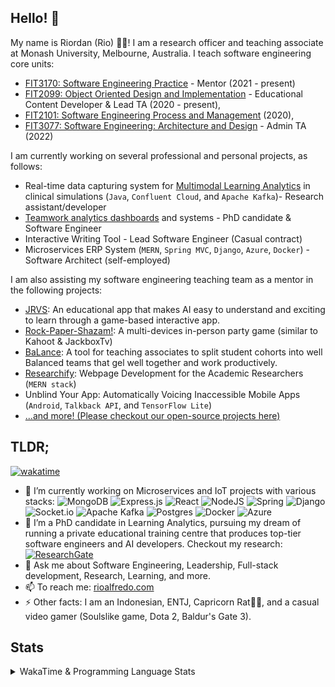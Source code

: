 
<!--
**riordanalfredo/riordanalfredo** is a ✨ _special_ ✨ repository because its `README.md` (this file) appears on your GitHub profile.
Here are some ideas to get you started:
-->
## Hello! 👋

My name is Riordan (Rio) 👨‍🚀! I am a research officer and teaching associate at Monash University, Melbourne, Australia. I teach software engineering core units:
- [FIT3170: Software Engineering Practice](https://handbook.monash.edu/2024/units/FIT3170) - Mentor (2021 - present)
- [FIT2099: Object Oriented Design and Implementation](https://handbook.monash.edu/2024/units/FIT2099) - Educational Content Developer & Lead TA (2020 - present),
- [FIT2101: Software Engineering Process and Management](https://handbook.monash.edu/2024/units/FIT2101) (2020), 
- [FIT3077: Software Engineering: Architecture and Design](https://handbook.monash.edu/2024/units/FIT3077) - Admin TA (2022)

I am currently working on several professional and personal projects, as follows:
- Real-time data capturing system for [Multimodal Learning Analytics](https://github.com/Teamwork-Analytics) in clinical simulations (`Java`, `Confluent Cloud`, and `Apache Kafka`)- Research assistant/developer
- [Teamwork analytics dashboards](https://github.com/Teamwork-Analytics) and systems - PhD candidate & Software Engineer
- Interactive Writing Tool - Lead Software Engineer (Casual contract)
- Microservices ERP System (`MERN`, `Spring MVC`, `Django`, `Azure`, `Docker`) - Software Architect (self-employed)

I am also assisting my software engineering teaching team as a mentor in the following projects:
- [JRVS](https://github.com/Monash-FIT3170/JRVS): An educational app that makes AI easy to understand and exciting to learn through a game-based interactive app.
- [Rock-Paper-Shazam!](https://github.com/Monash-FIT3170/Shazam-3-Scrum-Unleashed): A multi-devices in-person party game (similar to Kahoot & JackboxTv) 
- [BaLance](https://github.com/Monash-FIT3170/BaLance-Team-Forming-Dashboard): A tool for teaching associates to split student cohorts into well Balanced teams that gel well together and work productively.
- [Researchify](https://github.com/Researchify): Webpage Development for the Academic Researchers (`MERN stack`) 
- Unblind Your App: Automatically Voicing Inaccessible Mobile Apps (`Android`, `Talkback API`, and `TensorFlow Lite`)
- [...and more! (Please checkout our open-source projects here)](https://github.com/Monash-FIT3170)

## TLDR;
[![wakatime](https://wakatime.com/badge/user/dae80e71-df95-4789-9fc7-635450f281fc.svg)](https://wakatime.com/@dae80e71-df95-4789-9fc7-635450f281fc)
- 🔭 I’m currently working on Microservices and IoT projects with various stacks:
![MongoDB](https://img.shields.io/badge/MongoDB-%234ea94b.svg?style=for-the-badge&logo=mongodb&logoColor=white)
![Express.js](https://img.shields.io/badge/express.js-%23404d59.svg?style=for-the-badge&logo=express&logoColor=%2361DAFB)
![React](https://img.shields.io/badge/react-%2320232a.svg?style=for-the-badge&logo=react&logoColor=%2361DAFB)
![NodeJS](https://img.shields.io/badge/node.js-6DA55F?style=for-the-badge&logo=node.js&logoColor=white)
![Spring](https://img.shields.io/badge/spring-%236DB33F.svg?style=for-the-badge&logo=spring&logoColor=white)
![Django](https://img.shields.io/badge/django-%23092E20.svg?style=for-the-badge&logo=django&logoColor=white)
![Socket.io](https://img.shields.io/badge/Socket.io-black?style=for-the-badge&logo=socket.io&badgeColor=010101)
![Apache Kafka](https://img.shields.io/badge/Apache%20Kafka-000?style=for-the-badge&logo=apachekafka)
![Postgres](https://img.shields.io/badge/postgres-%23316192.svg?style=for-the-badge&logo=postgresql&logoColor=white)
![Docker](https://img.shields.io/badge/docker-%230db7ed.svg?style=for-the-badge&logo=docker&logoColor=white)
![Azure](https://img.shields.io/badge/azure-%230072C6.svg?style=for-the-badge&logo=microsoftazure&logoColor=white)
- 🌱 I’m a PhD candidate in Learning Analytics, pursuing my dream of running a private educational training centre that produces top-tier software engineers and AI developers. Checkout my research: [![ResearchGate](https://img.shields.io/badge/ResearchGate-00CCBB?style=for-the-badge&logo=ResearchGate&logoColor=white)](https://www.researchgate.net/profile/Riordan_Alfredo)
- 💬 Ask me about Software Engineering, Leadership, Full-stack development, Research, Learning, and more. 
- 📫 To reach me: [rioalfredo.com](https://rioalfredo.com/contact)
- ⚡ Other facts: I am an Indonesian, ENTJ, Capricorn Rat🐐🐀, and a casual video gamer (Soulslike game, Dota 2, Baldur's Gate 3).
  
## Stats

<details>
  <summary>WakaTime & Programming Language Stats</summary>
  <picture>
    <source
      srcset="https://github-readme-stats-omega-nine-55.vercel.app/api/wakatime?username=riordanalfredo&theme=ayu-mirage&layout=compact"
      media="(prefers-color-scheme: dark)"
    />
    <img src="https://github-readme-stats-omega-nine-55.vercel.app/api/wakatime?username=riordanalfredo&theme=ayu-mirage&layout=compact" />
  </picture>  
  <picture>
    <source
      srcset="https://github-readme-stats-omega-nine-55.vercel.app/api?username=riordanalfredo&show_icons=true&theme=ayu-mirage&hide_rank=false&show=reviews,prs_merged,prs_merged_percentage"
      media="(prefers-color-scheme: dark)"
    />
    <img src="https://github-readme-stats-omega-nine-55.vercel.app/api/wakatime?username=riordanalfredo&theme=ayu-mirage&layout=compact](https://github-readme-stats-omega-nine-55.vercel.app/api?username=riordanalfredo&show_icons=true&theme=ayu-mirage&hide_rank=false&show=reviews,prs_merged,prs_merged_percentage" />
  </picture>  
</details>




